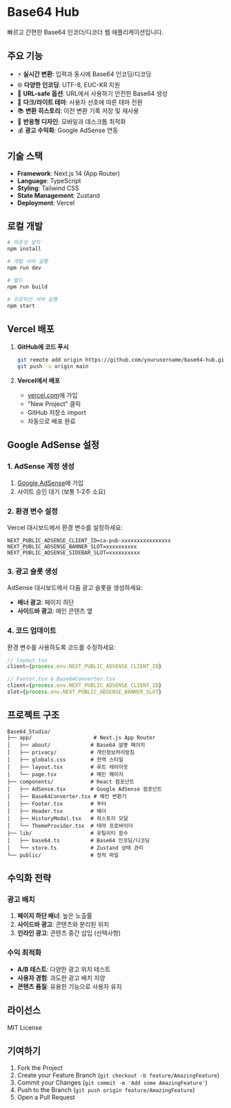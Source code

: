 # Base64 Hub

빠르고 간편한 Base64 인코더/디코더 웹 애플리케이션입니다.

## 주요 기능

- ⚡ **실시간 변환**: 입력과 동시에 Base64 인코딩/디코딩
- 🌐 **다양한 인코딩**: UTF-8, EUC-KR 지원
- 🔗 **URL-safe 옵션**: URL에서 사용하기 안전한 Base64 생성
- 🌙 **다크/라이트 테마**: 사용자 선호에 따른 테마 전환
- 📚 **변환 히스토리**: 이전 변환 기록 저장 및 재사용
- 📱 **반응형 디자인**: 모바일과 데스크톱 최적화
- 💰 **광고 수익화**: Google AdSense 연동

## 기술 스택

- **Framework**: Next.js 14 (App Router)
- **Language**: TypeScript
- **Styling**: Tailwind CSS
- **State Management**: Zustand
- **Deployment**: Vercel

## 로컬 개발

```bash
# 의존성 설치
npm install

# 개발 서버 실행
npm run dev

# 빌드
npm run build

# 프로덕션 서버 실행
npm start
```

## Vercel 배포

1. **GitHub에 코드 푸시**
   ```bash
   git remote add origin https://github.com/yourusername/base64-hub.git
   git push -u origin main
   ```

2. **Vercel에서 배포**
   - [vercel.com](https://vercel.com)에 가입
   - "New Project" 클릭
   - GitHub 저장소 import
   - 자동으로 배포 완료

## Google AdSense 설정

### 1. AdSense 계정 생성
1. [Google AdSense](https://www.google.com/adsense)에 가입
2. 사이트 승인 대기 (보통 1-2주 소요)

### 2. 환경 변수 설정
Vercel 대시보드에서 환경 변수를 설정하세요:

```
NEXT_PUBLIC_ADSENSE_CLIENT_ID=ca-pub-xxxxxxxxxxxxxxxx
NEXT_PUBLIC_ADSENSE_BANNER_SLOT=xxxxxxxxxx
NEXT_PUBLIC_ADSENSE_SIDEBAR_SLOT=xxxxxxxxxx
```

### 3. 광고 슬롯 생성
AdSense 대시보드에서 다음 광고 슬롯을 생성하세요:
- **배너 광고**: 페이지 하단
- **사이드바 광고**: 메인 콘텐츠 옆

### 4. 코드 업데이트
환경 변수를 사용하도록 코드를 수정하세요:

```typescript
// layout.tsx
client={process.env.NEXT_PUBLIC_ADSENSE_CLIENT_ID}

// Footer.tsx & Base64Converter.tsx
client={process.env.NEXT_PUBLIC_ADSENSE_CLIENT_ID}
slot={process.env.NEXT_PUBLIC_ADSENSE_BANNER_SLOT}
```

## 프로젝트 구조

```
Base64_Studio/
├── app/                    # Next.js App Router
│   ├── about/             # Base64 설명 페이지
│   ├── privacy/           # 개인정보처리방침
│   ├── globals.css        # 전역 스타일
│   ├── layout.tsx         # 루트 레이아웃
│   └── page.tsx           # 메인 페이지
├── components/            # React 컴포넌트
│   ├── AdSense.tsx        # Google AdSense 컴포넌트
│   ├── Base64Converter.tsx # 메인 변환기
│   ├── Footer.tsx         # 푸터
│   ├── Header.tsx         # 헤더
│   ├── HistoryModal.tsx   # 히스토리 모달
│   └── ThemeProvider.tsx  # 테마 프로바이더
├── lib/                   # 유틸리티 함수
│   ├── base64.ts          # Base64 인코딩/디코딩
│   └── store.ts           # Zustand 상태 관리
└── public/                # 정적 파일
```

## 수익화 전략

### 광고 배치
1. **페이지 하단 배너**: 높은 노출률
2. **사이드바 광고**: 콘텐츠와 분리된 위치
3. **인라인 광고**: 콘텐츠 중간 삽입 (선택사항)

### 수익 최적화
- **A/B 테스트**: 다양한 광고 위치 테스트
- **사용자 경험**: 과도한 광고 배치 지양
- **콘텐츠 품질**: 유용한 기능으로 사용자 유지

## 라이선스

MIT License

## 기여하기

1. Fork the Project
2. Create your Feature Branch (`git checkout -b feature/AmazingFeature`)
3. Commit your Changes (`git commit -m 'Add some AmazingFeature'`)
4. Push to the Branch (`git push origin feature/AmazingFeature`)
5. Open a Pull Request 